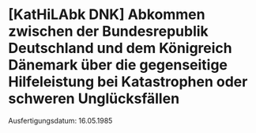 # [KatHiLAbk DNK] Abkommen zwischen der Bundesrepublik Deutschland und dem Königreich Dänemark über die gegenseitige Hilfeleistung bei Katastrophen oder schweren Unglücksfällen

Ausfertigungsdatum: 16.05.1985

 